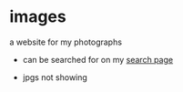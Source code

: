 # images
a website for my photographs
- can be searched for on my [search page](https://skparab1.github.io/search)

- jpgs not showing 
